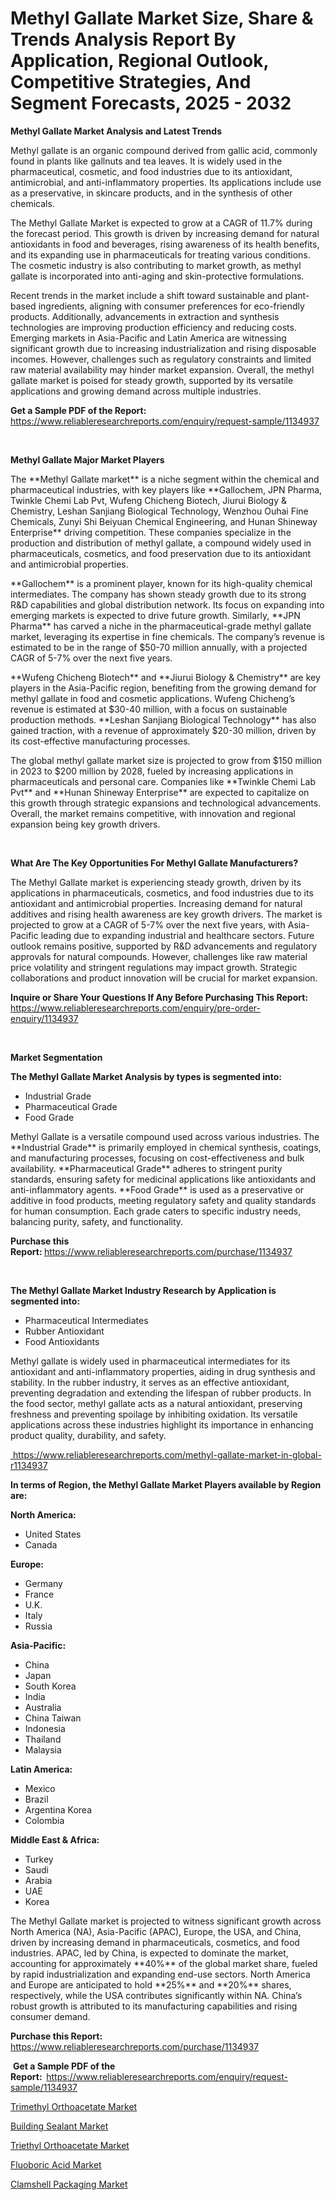 <p><h1>Methyl Gallate Market Size, Share & Trends Analysis Report By Application, Regional Outlook, Competitive Strategies, And Segment Forecasts, 2025 - 2032</h1></p><p><strong>Methyl Gallate Market Analysis and Latest Trends</strong></p>
<p><p>Methyl gallate is an organic compound derived from gallic acid, commonly found in plants like gallnuts and tea leaves. It is widely used in the pharmaceutical, cosmetic, and food industries due to its antioxidant, antimicrobial, and anti-inflammatory properties. Its applications include use as a preservative, in skincare products, and in the synthesis of other chemicals.</p><p>The Methyl Gallate Market is expected to grow at a CAGR of 11.7% during the forecast period. This growth is driven by increasing demand for natural antioxidants in food and beverages, rising awareness of its health benefits, and its expanding use in pharmaceuticals for treating various conditions. The cosmetic industry is also contributing to market growth, as methyl gallate is incorporated into anti-aging and skin-protective formulations.</p><p>Recent trends in the market include a shift toward sustainable and plant-based ingredients, aligning with consumer preferences for eco-friendly products. Additionally, advancements in extraction and synthesis technologies are improving production efficiency and reducing costs. Emerging markets in Asia-Pacific and Latin America are witnessing significant growth due to increasing industrialization and rising disposable incomes. However, challenges such as regulatory constraints and limited raw material availability may hinder market expansion. Overall, the methyl gallate market is poised for steady growth, supported by its versatile applications and growing demand across multiple industries.</p></p>
<p><strong>Get a Sample PDF of the Report:&nbsp;</strong> <a href="https://www.reliableresearchreports.com/enquiry/request-sample/1134937?utm_campaign=83&utm_medium=2&utm_source=Github&utm_content=ia&utm_term=26012025&utm_id=methyl-gallate">https://www.reliableresearchreports.com/enquiry/request-sample/1134937</a></p>
<p>&nbsp;</p>
<p><strong>Methyl Gallate Major Market Players</strong></p>
<p><p>The **Methyl Gallate market** is a niche segment within the chemical and pharmaceutical industries, with key players like **Gallochem, JPN Pharma, Twinkle Chemi Lab Pvt, Wufeng Chicheng Biotech, Jiurui Biology & Chemistry, Leshan Sanjiang Biological Technology, Wenzhou Ouhai Fine Chemicals, Zunyi Shi Beiyuan Chemical Engineering, and Hunan Shineway Enterprise** driving competition. These companies specialize in the production and distribution of methyl gallate, a compound widely used in pharmaceuticals, cosmetics, and food preservation due to its antioxidant and antimicrobial properties.</p><p>**Gallochem** is a prominent player, known for its high-quality chemical intermediates. The company has shown steady growth due to its strong R&D capabilities and global distribution network. Its focus on expanding into emerging markets is expected to drive future growth. Similarly, **JPN Pharma** has carved a niche in the pharmaceutical-grade methyl gallate market, leveraging its expertise in fine chemicals. The company’s revenue is estimated to be in the range of $50-70 million annually, with a projected CAGR of 5-7% over the next five years.</p><p>**Wufeng Chicheng Biotech** and **Jiurui Biology & Chemistry** are key players in the Asia-Pacific region, benefiting from the growing demand for methyl gallate in food and cosmetic applications. Wufeng Chicheng’s revenue is estimated at $30-40 million, with a focus on sustainable production methods. **Leshan Sanjiang Biological Technology** has also gained traction, with a revenue of approximately $20-30 million, driven by its cost-effective manufacturing processes.</p><p>The global methyl gallate market size is projected to grow from $150 million in 2023 to $200 million by 2028, fueled by increasing applications in pharmaceuticals and personal care. Companies like **Twinkle Chemi Lab Pvt** and **Hunan Shineway Enterprise** are expected to capitalize on this growth through strategic expansions and technological advancements. Overall, the market remains competitive, with innovation and regional expansion being key growth drivers.</p></p>
<p>&nbsp;</p>
<p><strong>What Are The Key Opportunities For Methyl Gallate Manufacturers?</strong></p>
<p><p>The Methyl Gallate market is experiencing steady growth, driven by its applications in pharmaceuticals, cosmetics, and food industries due to its antioxidant and antimicrobial properties. Increasing demand for natural additives and rising health awareness are key growth drivers. The market is projected to grow at a CAGR of 5-7% over the next five years, with Asia-Pacific leading due to expanding industrial and healthcare sectors. Future outlook remains positive, supported by R&D advancements and regulatory approvals for natural compounds. However, challenges like raw material price volatility and stringent regulations may impact growth. Strategic collaborations and product innovation will be crucial for market expansion.</p></p>
<p><strong>Inquire or Share Your Questions If Any Before Purchasing This Report:</strong> <a href="https://www.reliableresearchreports.com/enquiry/pre-order-enquiry/1134937?utm_campaign=83&utm_medium=2&utm_source=Github&utm_content=ia&utm_term=26012025&utm_id=methyl-gallate">https://www.reliableresearchreports.com/enquiry/pre-order-enquiry/1134937</a></p>
<p>&nbsp;</p>
<p><strong>Market Segmentation</strong></p>
<p><strong>The Methyl Gallate Market Analysis by types is segmented into:</strong></p>
<p><ul><li>Industrial Grade</li><li>Pharmaceutical Grade</li><li>Food Grade</li></ul></p>
<p><p>Methyl Gallate is a versatile compound used across various industries. The **Industrial Grade** is primarily employed in chemical synthesis, coatings, and manufacturing processes, focusing on cost-effectiveness and bulk availability. **Pharmaceutical Grade** adheres to stringent purity standards, ensuring safety for medicinal applications like antioxidants and anti-inflammatory agents. **Food Grade** is used as a preservative or additive in food products, meeting regulatory safety and quality standards for human consumption. Each grade caters to specific industry needs, balancing purity, safety, and functionality.</p></p>
<p><strong>Purchase this Report:&nbsp;</strong><a href="https://www.reliableresearchreports.com/purchase/1134937?utm_campaign=83&utm_medium=2&utm_source=Github&utm_content=ia&utm_term=26012025&utm_id=methyl-gallate">https://www.reliableresearchreports.com/purchase/1134937</a></p>
<p>&nbsp;</p>
<p><strong>The Methyl Gallate Market Industry Research by Application is segmented into:</strong></p>
<p><ul><li>Pharmaceutical Intermediates</li><li>Rubber Antioxidant</li><li>Food Antioxidants</li></ul></p>
<p><p>Methyl gallate is widely used in pharmaceutical intermediates for its antioxidant and anti-inflammatory properties, aiding in drug synthesis and stability. In the rubber industry, it serves as an effective antioxidant, preventing degradation and extending the lifespan of rubber products. In the food sector, methyl gallate acts as a natural antioxidant, preserving freshness and preventing spoilage by inhibiting oxidation. Its versatile applications across these industries highlight its importance in enhancing product quality, durability, and safety.</p></p>
<p><a href="https://www.reliableresearchreports.com/methyl-gallate-market-in-global-r1134937?utm_campaign=83&utm_medium=2&utm_source=Github&utm_content=ia&utm_term=26012025&utm_id=methyl-gallate">&nbsp;https://www.reliableresearchreports.com/methyl-gallate-market-in-global-r1134937</a></p>
<p><strong>In terms of Region, the Methyl Gallate Market Players available by Region are:</strong></p>
<p>
    <p> <strong> North America: </strong>
        <ul>
            <li>United States</li>
            <li>Canada</li>
        </ul>
        </p> 
    <p> <strong> Europe: </strong>
        <ul>
            <li>Germany</li>
            <li>France</li>
            <li>U.K.</li>
            <li>Italy</li>
            <li>Russia</li>
        </ul>
        </p> 
    <p> <strong> Asia-Pacific: </strong>
        <ul>
            <li>China</li>
            <li>Japan</li>
            <li>South Korea</li>
            <li>India</li>
            <li>Australia</li>
            <li>China Taiwan</li>
            <li>Indonesia</li>
            <li>Thailand</li>
            <li>Malaysia</li>
        </ul>
        </p> 
    <p> <strong> Latin America: </strong>
        <ul>
            <li>Mexico</li>
            <li>Brazil</li>
            <li>Argentina Korea</li>
            <li>Colombia</li>
        </ul>
        </p> 
    <p> <strong> Middle East & Africa: </strong>
        <ul>
            <li>Turkey</li>
            <li>Saudi</li>
            <li>Arabia</li>
            <li>UAE</li>
            <li>Korea</li>
        </ul>
    </p>
    </p>
<p><p>The Methyl Gallate market is projected to witness significant growth across North America (NA), Asia-Pacific (APAC), Europe, the USA, and China, driven by increasing demand in pharmaceuticals, cosmetics, and food industries. APAC, led by China, is expected to dominate the market, accounting for approximately **40%** of the global market share, fueled by rapid industrialization and expanding end-use sectors. North America and Europe are anticipated to hold **25%** and **20%** shares, respectively, while the USA contributes significantly within NA. China’s robust growth is attributed to its manufacturing capabilities and rising consumer demand.</p></p>
<p><strong>Purchase this Report: </strong><a href="https://www.reliableresearchreports.com/purchase/1134937?utm_campaign=83&utm_medium=2&utm_source=Github&utm_content=ia&utm_term=26012025&utm_id=methyl-gallate">https://www.reliableresearchreports.com/purchase/1134937</a></p>
<p>&nbsp;<strong>Get a Sample PDF of the Report:&nbsp;&nbsp;</strong><a href="https://www.reliableresearchreports.com/enquiry/request-sample/1134937?utm_campaign=83&utm_medium=2&utm_source=Github&utm_content=ia&utm_term=26012025&utm_id=methyl-gallate">https://www.reliableresearchreports.com/enquiry/request-sample/1134937</a></p>
<p><strong></strong></p>
<p><p><a href="https://github.com/shondapmbau/Market-Research-Report-List-1/blob/main/trimethyl-orthoacetate-market.md?utm_campaign=83&utm_medium=2&utm_source=Github&utm_content=ia&utm_term=26012025&utm_id=methyl-gallate">Trimethyl Orthoacetate Market</a></p><p><a href="https://github.com/klindsey95/Market-Research-Report-List-1/blob/main/building-sealant-market.md?utm_campaign=83&utm_medium=2&utm_source=Github&utm_content=ia&utm_term=26012025&utm_id=methyl-gallate">Building Sealant Market</a></p><p><a href="https://github.com/MonroeBullock54/Market-Research-Report-List-1/blob/main/triethyl-orthoacetate-market.md?utm_campaign=83&utm_medium=2&utm_source=Github&utm_content=ia&utm_term=26012025&utm_id=methyl-gallate">Triethyl Orthoacetate Market</a></p><p><a href="https://github.com/skerretflossie9297/Market-Research-Report-List-1/blob/main/fluoboric-acid-market.md?utm_campaign=83&utm_medium=2&utm_source=Github&utm_content=ia&utm_term=26012025&utm_id=methyl-gallate">Fluoboric Acid Market</a></p><p><a href="https://github.com/delindacallegari68/Market-Research-Report-List-1/blob/main/clamshell-packaging-market.md?utm_campaign=83&utm_medium=2&utm_source=Github&utm_content=ia&utm_term=26012025&utm_id=methyl-gallate">Clamshell Packaging Market</a></p></p>